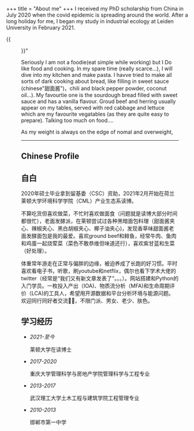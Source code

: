 +++
title = "About me"
+++
I received my PhD scholarship from China in July 2020 when the covid epidemic is spreading around the world. After a long holiday for me, I began my study in industrial ecology at Leiden University in February 2021. 

{{<figure src="https://chi01pap002files.storage.live.com/y4m9I-mue-Tm6FHkbXceQPXtvyCCANDd1ucBIcFM4wTzNggk_Z9tRvxrGIoJmO_elwpukStnRJ5ZXDy2h7B1vhklP7p959n1bKT4526ukBuTqUv7w0pbSQRo8c2EZHsjwHUpeFf5y89PiYhKW1oYHsiETGSmSwllhDF28Aml6uSe8BGMycmXuL77-1QuyLgG4ZJ?width=1928&height=1163&cropmode=none" caption="My family traveling in Sanya, China">}}"

Seriously I am not a foodie(eat simple while working) but I Do like food and cooking. In my spare time (really scarce...), I will dive into my kitchen and make pasta. I havve tried to make all sorts of dark cooking about bread, like filling in sweet sauce (chinese"甜面酱")，chili and black pepper powder, coconut oil...). My favourtie one is the sourdough bread filled with sweet sauce and has a vanilla flavour. Groud beef and herring usually appear on my tables, served with red cabbage and lettuce which are my favourite vegatables (as they are quite easy to prepare). Talking too much on food....

As my weight is always on the edge of nomal and overweight, 


---
## Chinese Profile
## 自白
2020年硕士毕业拿到留基委（CSC）资助，2021年2月开始在荷兰莱顿大学环境科学学院（CML）产业生态系读博。

不算吃货但喜欢做菜，不忙时喜欢做面食（问题就是读博大部分时间都很忙），老面发酵派，在莱顿尝试过各种黑暗面包料理（甜面酱夹心、辣椒夹心、黑白胡椒夹心、椰子油夹心)，发现香草味甜面酱老面发酵面包是我的最爱。喜欢ground beef和鲱鱼，经常牛肉、鱼肉和鸡蛋一起烧荤菜（菜色不敢恭维但味道还行），喜欢紫甘蓝和生菜（好处理）。

体重常年游走在正常与偏胖的边缘，被迫养成了长跑的好习惯。平时喜欢看电子书，听歌，刷youtube和netflix，偶尔也看下学术大佬的twitter（经常是“我们又有新文章发表了”。。。）。网站搭建和Python的入门学员。一枚投入产出（IOA)、物质流分析（MFA)和生命周期评价（LCA)的工具人，希望用开源数据和平台分析环境与能源问题。欢迎同行同好者交流🙋🙋，不限门派、男女、老少、肤色。

## 学习经历

* *2021-至今*     

  莱顿大学在读博士 
* *2017-2020*     
  
  重庆大学管理科学与房地产学院管理科学与工程专业 
* *2013-2017*     
  
  武汉理工大学土木工程与建筑学院工程管理专业  
* *2010-2013*     
  
  邯郸市第一中学 
